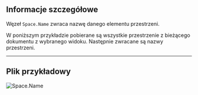 ## Informacje szczegółowe
Węzeł `Space.Name` zwraca nazwę danego elementu przestrzeni.

W poniższym przykładzie pobierane są wszystkie przestrzenie z bieżącego dokumentu z wybranego widoku. Następnie zwracane są nazwy przestrzeni.
___
## Plik przykładowy

![Space.Name](./Revit.Elements.Space.Name_img.jpg)
